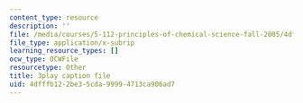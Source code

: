```yaml
---
content_type: resource
description: ''
file: /media/courses/5-112-principles-of-chemical-science-fall-2005/4dfffb122be35cda99994713ca906ad7_UqQRXRtvM9o.vtt
file_type: application/x-subrip
learning_resource_types: []
ocw_type: OCWFile
resourcetype: Other
title: 3play caption file
uid: 4dfffb12-2be3-5cda-9999-4713ca906ad7
---
```

